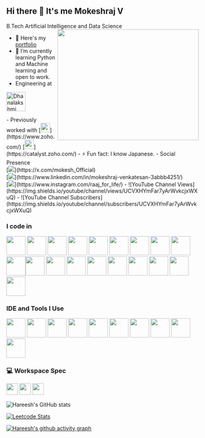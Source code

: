 ## Hi there 👋 It's me Mokeshraj V

B.Tech Artificial Intelligence and Data Science
<img align="right" width="370" height="290" src="https://i.pinimg.com/originals/47/f0/34/47f0342cec72b800463bf003eac1257e.gif">
- 🔭 Here's my [portfolio](https://mokeshraaj.github.io/Portfolio/)                                                 
- 🌱 I’m currently learning Python and Machine learning and open to work.
- Engineering at
<p align="left">
  <a href="https://dsengg.ac.in/" target="_blank">
    <img src="https://th.bing.com/th/id/R.fd7bd818b260bb272dac4caabb148225?rik=%2fplRIa16%2fRDIhg&riu=http%3a%2f%2fwww.dsgroups.org%2fimg%2fDS+Group+logo.jpg&ehk=%2bS9fYVYtErif28wR8UxzVyvj%2bYkyKag4jCYpRowTubA%3d&risl=&pid=ImgRaw&r=0" alt="Dhanalakshmi Srinivasan Engineering College Logo" width="50"/>
  </a>
</p>
- Previously worked with [<img src="https://upload.wikimedia.org/wikipedia/commons/a/ac/ZOHO_New.png" height="24">](https://www.zoho.com/) [<img height="24" width="24" src="https://static.zohocdn.com/catalyst-cdn/img/welcomeloader-b6a4057dc7.gif">](https://catalyst.zoho.com/)
- ⚡ Fun fact: I know Japanese.
- Social Presence
<br /> [<img src="https://www.bing.com/images/search?view=detailV2&ccid=0Wr8QQ%2fo&id=697FE1CB7FC1722F50CB5920E1423C4FABBE6352&thid=OIP.0Wr8QQ_owG7LRehjZDN3QAHaEK&mediaurl=https%3a%2f%2flogos-world.net%2fwp-content%2fuploads%2f2023%2f08%2fX-Logo.jpg&exph=2160&expw=3840&q=x+logo&simid=608007288250388358&FORM=IRPRST&ck=8136D15642AD94DF48F4287EBF2CC313&selectedIndex=0&itb=0" />](https://x.com/mokesh_Official) <br /> [<img src="https://www.bing.com/images/search?view=detailV2&ccid=FPjQ2Ool&id=09ADC70F73D42784813708224F2F1975DB61CA25&thid=OIP.FPjQ2OolWgNHEDLXkIf98AHaF2&mediaurl=https%3a%2f%2fth.bing.com%2fth%2fid%2fR.14f8d0d8ea255a03471032d79087fdf0%3frik%3dJcph23UZL08iCA%26riu%3dhttp%253a%252f%252f1000logos.net%252fwp-content%252fuploads%252f2017%252f03%252fColor-of-the-LinkedIn-Logo.jpg%26ehk%3dhT5Ibkg%252fFPa%252f7TPm%252fs2TP8Fxdd7ySQQBuZmn88xh5j0%253d%26risl%3d%26pid%3dImgRaw%26r%3d0&exph=1026&expw=1300&q=linkedin+logo&simid=607999110625177813&FORM=IRPRST&ck=85BF5C81F4D487697B5E10838D3BD5DA&selectedIndex=1&itb=0" />](https://www.linkedin.com/in/mokeshraj-venkatesan-3abbb4251/) <br/> [<img src="https://www.bing.com/images/search?view=detailV2&ccid=hQ2zPS6V&id=A338DD122E18C2CAA991AB1A80D136D33A736755&thid=OIP.hQ2zPS6VNQFnizu6LSU1ngHaHa&mediaurl=https%3a%2f%2fstatic.vecteezy.com%2fsystem%2fresources%2fpreviews%2f018%2f930%2f413%2foriginal%2finstagram-logo-instagram-icon-transparent-free-png.png&exph=1920&expw=1920&q=instagram+logo&simid=608014581127662205&FORM=IRPRST&ck=A8A095FE63BB8EA0D88E45AAA6EACC35&selectedIndex=5&itb=1" />](https://www.instagram.com/raaj_for_life/)
- ![YouTube Channel Views](https://img.shields.io/youtube/channel/views/UCVXHYmFar7yArWvkcjxWXuQ)
- ![YouTube Channel Subscribers](https://img.shields.io/youtube/channel/subscribers/UCVXHYmFar7yArWvkcjxWXuQ)

### I code in
<img height="50" width="50" src="https://img.icons8.com/color/48/000000/python.png" /> <img height="50" width="50" src="https://img.icons8.com/color/48/000000/c-programming.png" /> <img height="50" width="50" src="https://img.icons8.com/color/48/000000/c-plus-plus-logo.png" /> <img height="50" width="50" src="https://img.icons8.com/color/48/000000/java-coffee-cup-logo.png" /> <img height="50" width="50" src="https://img.icons8.com/color/48/000000/html-5.png" /> <img height="50" width="50" src="https://img.icons8.com/color/48/000000/css3.png" /> <img height="50" width="50" src="https://img.icons8.com/color/48/000000/sass.png"/> <img height="50" width="50" src="https://img.icons8.com/color/48/000000/bootstrap.png" />
<img height="50" width="50" src="https://img.icons8.com/color/48/000000/javascript.png"/><img height="50" width="50" src="https://img.icons8.com/color/48/000000/tensorflow.png"/><img height="50" width="50" src="https://img.icons8.com/fluent/48/000000/arduino.png"/> <img height="50" width="50" src="https://img.icons8.com/color/48/000000/react-native.png"/> <img height="50" width="50" src="https://img.icons8.com/color/48/000000/google-firebase-console.png"/> <img height="50" width="50" src="https://img.icons8.com/color/48/000000/mysql-logo.png"/> <img height="50" width="50" src="https://img.icons8.com/color/48/000000/mongodb.png"/> <img height="50" width="50" src="https://img.icons8.com/color/48/000000/nodejs.png"/> <img height="50" width="50" src="https://img.icons8.com/color/48/000000/spring-logo.png"/> <img height="50" width="50" src="https://img.icons8.com/fluency/48/000000/handlebar-mustache.png"/> <img height="50" width="50" src="https://img.icons8.com/color/48/null/graphql.png"/>

### IDE and Tools I Use
<img height="50" width="50" src="https://img.icons8.com/color/48/000000/visual-studio-code-2019.png"/> <img height="50" width="50" src="https://img.icons8.com/color/48/000000/pycharm.png"/> <img height="50" width="50" src="https://img.icons8.com/color/50/000000/git.png"/> <img height="50" width="50" src="https://img.icons8.com/dusk/64/000000/anaconda.png"/> <img height="50" src="https://img.icons8.com/officel/480/null/java-eclipse.png"/> <img height="50" src="https://img.icons8.com/color/480/null/notion--v1.png" /> <img height="50" width="50" src="https://img.icons8.com/doodle/48/000000/adobe-photoshop.png"/> <img height="50" width="50" src="https://img.icons8.com/color/48/000000/figma--v1.png"/> <img height="50" src="https://img.shields.io/badge/Netlify-00C7B7?style=for-the-badge&logo=netlify&logoColor=white"/> <img height="50" src="https://img.shields.io/badge/Adobe%20XD-FF61F6?style=for-the-badge&logo=Adobe%20XD&logoColor=white"/>


### 💻 Workspace Spec
<img height="30" src="https://img.shields.io/badge/Macbook-Pro_M1-ED1C24?style=for-the-badge&logo=apple&logoColor=white"/> <img height="30" src="https://img.shields.io/badge/NVIDIA-GTX1650-76B900?style=for-the-badge&logo=nvidia&logoColor=white"/>  <img height="30" src="https://img.shields.io/badge/AMD-Ryzen_5_4600H-ED1C24?style=for-the-badge&logo=amd&logoColor=white"/> 

![Hareesh's GitHub stats](https://github-readme-stats.vercel.app/api?username=hareesh-r&theme=dark&show_icons=true&&hide=issues,contribs)

[![Leetcode Stats](https://leetcard.jacoblin.cool/hareeshprogrammer?ext=contest&theme=dark)](https://leetcode.com/hareeshprogrammer)

[![Hareesh's github activity graph](https://github-readme-activity-graph.vercel.app/graph?username=hareesh-r&bg_color=000000&color=ffffff&line=51f565&point=ffffff&area=true&hide_border=true)](https://github.com/ashutosh00710/github-readme-activity-graph)
